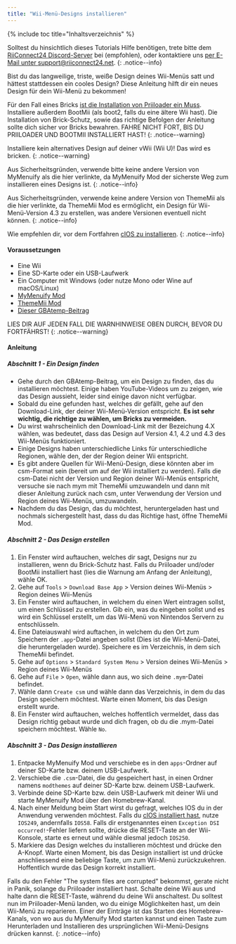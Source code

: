 ```yaml
---
title: "Wii-Menü-Designs installieren"
---
```


{% include toc title="Inhaltsverzeichnis" %}

Solltest du hinsichtlich dieses Tutorials Hilfe benötigen, trete bitte dem [RiiConnect24 Discord-Server](https://discord.gg/b4Y7jfD) bei (empfohlen), oder kontaktiere uns [per E-Mail unter support@riiconnect24.net](mailto:support@riiconnect24.net).
{: .notice--info}

Bist du das langweilige, triste, weiße Design deines Wii-Menüs satt und hättest stattdessen ein cooles Design? Diese Anleitung hilft dir ein neues Design für dein Wii-Menü zu bekommen!

Für den Fall eines Bricks [ist die Installation von Priiloader ein Muss](/priiloader). Installiere außerdem BootMii (als boot2, falls du eine ältere Wii hast). Die Installation von Brick-Schutz, sowie das richtige Befolgen der Anleitung sollte dich sicher vor Bricks bewahren. FAHRE NICHT FORT, BIS DU PRIILOADER UND BOOTMII INSTALLIERT HAST!
{: .notice--warning}

Installiere kein alternatives Design auf deiner vWii (Wii U)! Das wird es bricken.
{: .notice--warning}

Aus Sicherheitsgründen, verwende bitte keine andere Version von MyMenuify als die hier verlinkte, da MyMenuify Mod der sicherste Weg zum installieren eines Designs ist.
{: .notice--info}

Aus Sicherheitsgründen, verwende keine andere Version von ThemeMii als die hier verlinkte, da ThemeMii Mod es ermöglicht, ein Design für Wii-Menü-Version 4.3 zu erstellen, was andere Versionen eventuell nicht können.
{: .notice--info}

Wie empfehlen dir, vor dem Fortfahren [cIOS zu installieren](cios).
{: .notice--info}

#### Voraussetzungen

* Eine Wii
* Eine SD-Karte oder ein USB-Laufwerk
* Ein Computer mit Windows (oder nutze Mono oder Wine auf macOS/Linux)
* [MyMenuify Mod](/assets/files/MyMenuifyModv1.5.zip)
* [ThemeMii Mod](/assets/files/New_Thememii_MOD.rar)
* [Dieser GBAtemp-Beitrag](https://gbatemp.net/threads/wii-theme-team-creations-v2.336596/)

LIES DIR AUF JEDEN FALL DIE WARNHINWEISE OBEN DURCH, BEVOR DU FORTFÄHRST!
{: .notice--warning}

#### Anleitung

##### Abschnitt 1 - Ein Design finden

* Gehe durch den GBAtemp-Beitrag, um ein Design zu finden, das du installieren möchtest. Einige haben YouTube-Videos um zu zeigen, wie das Design aussieht, leider sind einige davon nicht verfügbar.
* Sobald du eine gefunden hast, welches dir gefällt, gehe auf den Download-Link, der deiner Wii-Menü-Version entspricht. **Es ist sehr wichtig, die richtige zu wählen, um Bricks zu vermeiden.**
* Du wirst wahrscheinlich den Download-Link mit der Bezeichung 4.X wählen, was bedeutet, dass das Design auf Version 4.1, 4.2 und 4.3 des Wii-Menüs funktioniert.
* Einige Designs haben unterschiedliche Links für unterschiedliche Regionen, wähle den, der der Region deiner Wii entspricht.
* Es gibt andere Quellen für Wii-Menü-Design, diese könnten aber im csm-Format sein (bereit um auf der Wii installiert zu werden). Falls die csm-Datei nicht der Version und Region deiner Wii-Menüs entspricht, versuche sie nach mym mit ThemeMii umzuwandeln und dann mit dieser Anleitung zurück nach csm, unter Verwendung der Version und Region deines Wii-Menüs, umzuwandeln.
* Nachdem du das Design, das du möchtest, heruntergeladen hast und nochmals sichergestellt hast, dass du das Richtige hast, öffne ThemeMii Mod.

##### Abschnitt 2 - Das Design erstellen

1. Ein Fenster wird auftauchen, welches dir sagt, Designs nur zu installieren, wenn du Brick-Schutz hast. Falls du Priiloader und/oder BootMii installiert hast (lies die Warnung am Anfang der Anleitung), wähle OK.
2. Gehe auf `Tools` > `Download Base App` > Version deines Wii-Menüs > Region deines Wii-Menüs
3. Ein Fenster wird auftauchen, in welchem du einen Wert eintragen sollst, um einen Schlüssel zu erstellen. Gib ein, was du eingeben sollst und es wird ein Schlüssel erstellt, um das Wii-Menü von Nintendos Servern zu entschlüsseln.
4. Eine Dateiauswahl wird auftachen, in welchem du den Ort zum Speichern der `.app`-Datei angeben sollst (Dies ist die Wii-Menü-Datei, die heruntergeladen wurde). Speichere es im Verzeichnis, in dem sich ThemeMii befindet.
5. Gehe auf `Options` > `Standard System Menu` > Version deines Wii-Menüs > Region deines Wii-Menüs
6. Gehe auf `File` > `Open`, wähle dann aus, wo sich deine `.mym`-Datei befindet.
7. Wähle dann `Create csm` und wähle dann das Verzeichnis, in dem du das Design speichern möchtest. Warte einen Moment, bis das Design erstellt wurde.
8. Ein Fenster wird auftauchen, welches hoffentlich vermeldet, dass das Design richtig gebaut wurde und dich fragen, ob du die .mym-Datei speichern möchtest. Wähle `No`.

##### Abschnitt 3 - Das Design installieren

1. Entpacke MyMenuify Mod und verschiebe es in den `apps`-Ordner auf deiner SD-Karte bzw. deinem USB-Laufwerk.
2. Verschiebe die `.csm`-Datei, die du gespeichert hast, in einen Ordner namens `modthemes` auf deiner SD-Karte bzw. deinem USB-Laufwerk.
3. Verbinde deine SD-Karte bzw. dein USB-Laufwerk mit deiner Wii und starte MyMenuify Mod über den Homebrew-Kanal.
4. Nach einer Meldung beim Start wirst du gefragt, welches IOS du in der Anwendung verwenden möchtest. Falls du [cIOS installiert hast](/pages/cios), nutze `IOS249`, andernfalls `IOS58`. Falls dir erstgenanntes einen `Exception DSI occurred!`-Fehler liefern sollte, drücke die RESET-Taste an der Wii-Konsole, starte es erneut und wähle diesmal jedoch `IOS250`.
5. Markiere das Design welches du installieren möchtest und drücke den A-Knopf. Warte einen Moment, bis das Design installiert ist und drücke anschliessend eine beliebige Taste, um zum Wii-Menü zurückzukehren. Hoffentlich wurde das Design korrekt installiert.

Falls du den Fehler "The system files are corrupted" bekommst, gerate nicht in Panik, solange du Priiloader installiert hast. Schalte deine Wii aus und halte dann die RESET-Taste, während du deine Wii anschaltest. Du solltest nun im Priiloader-Menü landen, wo du einige Möglichkeiten hast, um dein Wii-Menü zu reparieren. Einer der Einträge ist das Starten des Homebrew-Kanals, von wo aus du MyMenuify Mod starten kannst und einen Taste zum Herunterladen und Installieren des ursprünglichen Wii-Menü-Designs drücken kannst.
{: .notice--info}
